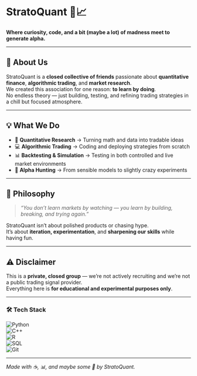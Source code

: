 # StratoQuant 🚀📈  

**Where curiosity, code, and a bit (maybe a lot) of madness meet to generate alpha.**  

---

## 🏦 About Us  
StratoQuant is a **closed collective of friends** passionate about **quantitative finance**, **algorithmic trading**, and **market research**.  
We created this association for one reason: **to learn by doing**.  
No endless theory — just building, testing, and refining trading strategies in a chill but focused atmosphere.  

---

## 💡 What We Do  
- 🧠 **Quantitative Research** → Turning math and data into tradable ideas  
- 💻 **Algorithmic Trading** → Coding and deploying strategies from scratch  
- 📊 **Backtesting & Simulation** → Testing in both controlled and live market environments  
- 🎯 **Alpha Hunting** → From sensible models to slightly crazy experiments  

---

## 📜 Philosophy  
> *“You don’t learn markets by watching — you learn by building, breaking, and trying again.”*  

StratoQuant isn’t about polished products or chasing hype.  
It’s about **iteration, experimentation**, and **sharpening our skills** while having fun.  

---

## ⚠️ Disclaimer  
This is a **private, closed group** — we’re not actively recruiting and we’re not a public trading signal provider.  
Everything here is **for educational and experimental purposes only**.  

---

### 🛠️ Tech Stack  
![Python](https://img.shields.io/badge/Python-3.13-blue?logo=python)  
![C++](https://img.shields.io/badge/C++-20-blue?logo=cplusplus)  
![R](https://img.shields.io/badge/R-Language-lightgrey?logo=r)  
![SQL](https://img.shields.io/badge/SQL-Data-orange?logo=sqlite)  
![Git](https://img.shields.io/badge/Git-Version%20Control-red?logo=git)  

---

*Made with ☕, 📊, and maybe some 🤪 by StratoQuant.*
